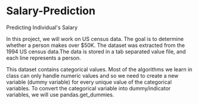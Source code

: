 # Salary-Prediction
Predicting Individual's Salary

In this project, we will work on US census data. The goal is to determine whether a person makes over $50K. The dataset was extracted from the 1994 US census data.The data is stored in a tab separated value file, and each line represents a person.

This dataset contains categorical values. Most of the algorithms we learn in class can only handle numeric values and so we need to create a new variable (dummy variable) for every unique value of the categorical variables. To convert the categorical variable into dummy/indicator variables, we will use pandas.get_dummies.
